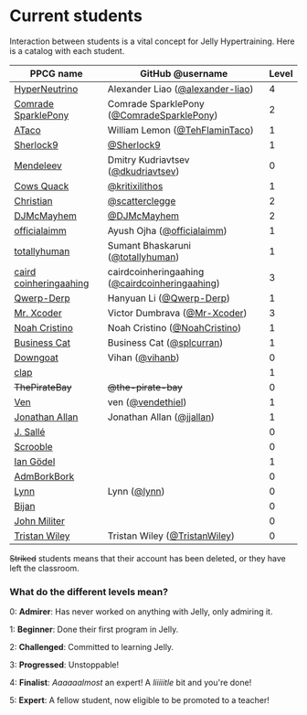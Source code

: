 # Current students

Interaction between students is a vital concept for Jelly Hypertraining. Here is a catalog with each student.

|PPCG name|GitHub @username|Level|
|---------|----------------|-----|
|[HyperNeutrino](https://codegolf.stackexchange.com/users/68942/hyperneutrino)|Alexander Liao ([@alexander-liao](https://github.com/alexander-liao))|4|
|[Comrade SparklePony](https://codegolf.stackexchange.com/users/64159/binary-barriolage)|Comrade SparklePony ([@ComradeSparklePony](https://github.com/ComradeSparklePony))|2|
|[ATaco](https://codegolf.stackexchange.com/users/58375/ataco)|William Lemon ([@TehFlaminTaco](https://github.com/TehFlaminTaco))|1|
|[Sherlock9](https://codegolf.stackexchange.com/users/47581/sherlock9)|[@Sherlock9](https://github.com/Sherlock9)|1|
|[Mendeleev](https://codegolf.stackexchange.com/users/53551/mendeleev)|Dmitry Kudriavtsev ([@dkudriavtsev](https://github.com/dkudriavtsev))|0|
|[Cows Quack](https://codegolf.stackexchange.com/users/41805/cows-quack)|[@kritixilithos](https://github.com/kritixilithos)|1|
|[Christian](https://codegolf.stackexchange.com/users/70388/christian)|[@scatterclegge](https://github.com/scatterclegge)|2|
|[DJMcMayhem](https://codegolf.stackexchange.com/users/31716/djmcmayhem)|[@DJMcMayhem](https://github.com/DJMcMayhem/)|2|
|[officialaimm](https://codegolf.stackexchange.com/users/59523/officialaimm)|Ayush Ojha ([@officialaimm](https://github.com/officialaimm))|1|
|[totallyhuman](https://codegolf.stackexchange.com/users/68615/i-cri-everytim)|Sumant Bhaskaruni ([@totallyhuman](https://github.com/totallyhuman))|1|
|[caird coinheringaahing](https://codegolf.stackexchange.com/users/66833/caird-coinheringaahing)|cairdcoinheringaahing ([@cairdcoinheringaahing](https://github.com/cairdcoinheringaahing))|3|
|[Qwerp-Derp](https://codegolf.stackexchange.com/users/49561/qwerp-derp)|Hanyuan Li ([@Qwerp-Derp](https://github.com/Qwerp-Derp))|1|
|[Mr. Xcoder](https://codegolf.stackexchange.com/users/59487/mr-xcoder)|Victor Dumbrava ([@Mr-Xcoder](https://github.com/Mr-Xcoder))|3|
|[Noah Cristino](https://codegolf.stackexchange.com/users/61877/noah-cristino)|Noah Cristino ([@NoahCristino](https://github.com/NoahCristino))|1|
|[Business Cat](https://codegolf.stackexchange.com/users/53880/business-cat)|Business Cat ([@splcurran](https://github.com/splcurran))|1|
|[Downgoat](https://codegolf.stackexchange.com/users/40695/downgoat)|Vihan ([@vihanb](https://github.com/vihanb))|0|
|[clap](https://codegolf.stackexchange.com/users/41447/clap)||1|
|~~ThePirateBay~~|~~@the-pirate-bay~~|0|
|[Ven](https://codegolf.stackexchange.com/users/8328/ven)|ven ([@vendethiel](https://github.com/vendethiel))|1|
|[Jonathan Allan](https://codegolf.stackexchange.com/users/53748/jonathan-allan)|Jonathan Allan ([@jjallan](https://github.com/jjallan))|1|
|[J. Sallé](https://codegolf.stackexchange.com/users/74163/j-salle)||0|
|[Scrooble](https://codegolf.stackexchange.com/users/73884/scrooble)||0|
|[Ian Gödel](https://codegolf.stackexchange.com/users/74686/ian-g%C3%B6del)||1|
|[AdmBorkBork](https://codegolf.stackexchange.com/users/42963/admborkbork)||0|
|[Lynn](https://chat.stackexchange.com/users/136994/lynn)|Lynn ([@lynn](https://github.com/lynn))|0|
|[Bijan](https://codegolf.stackexchange.com/users/66907/bijan)||0|
|[John Militer](https://codegolf.stackexchange.com/users/70852/john-militer)||0|
|[Tristan Wiley](https://codegolf.stackexchange.com/users/63690/tristan-wiley)|Tristan Wiley ([@TristanWiley](https://github.com/TristanWiley))|0|

~~Striked~~ students means that their account has been deleted, or they have left the classroom.

### What do the different levels mean?

0: **Admirer**: Has never worked on anything with Jelly, only admiring it.

1: **Beginner**: Done their first program in Jelly.

2: **Challenged**: Committed to learning Jelly.

3: **Progressed**: Unstoppable!

4: **Finalist**: *Aaaaaalmost* an expert! A *liiiiitle* bit and you're done!

5: **Expert**: A fellow student, now eligible to be promoted to a teacher!
